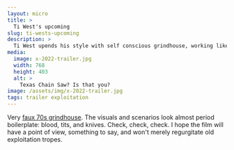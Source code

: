 ```yaml
---
layout: micro
title: >
  Ti West's upcoming
slug: ti-wests-upcoming
description: > 
  Ti West upends his style with self conscious grindhouse, working like he wants to play to a different audience.
media: 
  image: x-2022-trailer.jpg
  width: 768
  height: 403
  alt: >
    Texas Chain Saw? Is that you?
image: /assets/img/x-2022-trailer.jpg
tags: trailer exploitation
---
```


Very [faux 70s grindhouse](https://www.youtube.com/results?search_query=trailer+x+2022+ti+west+a24). The visuals and scenarios look almost period boilerplate: blood, tits, and knives. Check, check, check. I hope the film will have a point of view, something to say, and won't merely regurgitate old exploitation tropes.